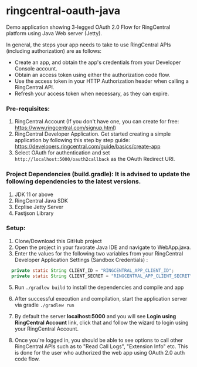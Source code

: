 # ringcentral-oauth-java
Demo application showing 3-legged OAuth 2.0 Flow for RingCentral platform using Java Web server (Jetty).

In general, the steps your app needs to take to use RingCentral APIs (including authorization) are as follows:

- Create an app, and obtain the app's credentials from your Developer Console account.
- Obtain an access token using either the authorization code flow.
- Use the access token in your HTTP Authorization header when calling a RingCentral API.
- Refresh your access token when necessary, as they can expire.

### Pre-requisites:

1. RingCentral Account (If you don't have one, you can create for free: https://www.ringcentral.com/signup.html)
4. RingCentral Developer Application. Get started creating a simple application by following this step by step guide: https://developers.ringcentral.com/guide/basics/create-app
5. Select OAuth for authentication and set `http://localhost:5000/oauth2callback` as the OAuth Redirect URI.


### Project Dependencies (build.gradle): It is advised to update the following dependencies to the latest versions.

1. JDK 11 or above
2. RingCentral Java SDK
2. Ecplise Jetty Server
3. Fastjson Library


### Setup:

1. Clone/Download this GitHub project
2. Open the project in your favorate Java IDE and navigate to WebApp.java.
3. Enter the values for the following two variables from your RingCentral Developer Application Settings (Sandbox Credentials) :

```java
  private static String CLIENT_ID = "RINGCENTRAL_APP_CLIENT_ID";
  private static String CLIENT_SECRET = "RINGCENTRAL_APP_CLIENT_SECRET";
```
5. Run `./gradlew build` to install the dependencies and compile and app
6. After successful execution and compilation, start the application server via gradle `./gradlew run `
7. By default the server  **localhost:5000** and you will see **Login using RingCentral Account** link, click that and follow the wizard to login using your RingCentral Account.


8. Once you're logged in, you should be able to see options to call other RingCentral APIs such as to "Read Call Logs", "Extension Info" etc. This is done for the user who authorized the web app using OAuth 2.0 auth code flow.



